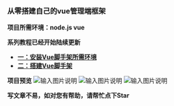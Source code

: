 ### **从零搭建自己的vue管理端框架** 


 **项目所需环境：node.js  vue** 

 **系列教程已经开始陆续更新** 


- [ **一：安装Vue脚手架所需环境** ](https://juejin.im/post/5b5fe1c8e51d4519511363cc)
- [ **二：搭建Vue脚手架**  ](https://juejin.im/post/5b74ea4f51882561131aafea)

 **项目预览**
![输入图片说明](https://images.gitee.com/uploads/images/2018/0816/124138_f2796da4_1325113.png "微信截图_20180731120229.png")
![输入图片说明](https://images.gitee.com/uploads/images/2018/0816/124157_bd80f669_1325113.png "微信截图_20180731120300.png") 
![输入图片说明](https://images.gitee.com/uploads/images/2018/0816/124206_86636812_1325113.png "微信截图_20180731120320.png")

 **写文章不易，如对您有帮助，请帮忙点下Star** 
